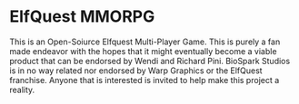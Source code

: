 # ElfQuest MMORPG
 This is an Open-Soiurce Elfquest Multi-Player Game.  This is purely a fan made endeavor with the hopes that it might eventually become a viable product that can be endorsed by Wendi and Richard Pini.  BioSpark Studios is in no way related nor endorsed by Warp Graphics or the ElfQuest franchise.  Anyone that is interested is invited to help make this project a reality.
